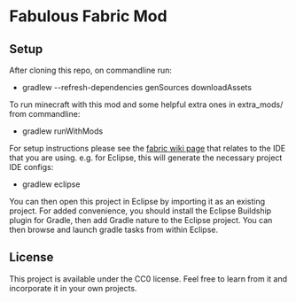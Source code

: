 # Fabulous Fabric Mod

## Setup

After cloning this repo, on commandline run:

 * gradlew --refresh-dependencies genSources downloadAssets
 
To run minecraft with this mod and some helpful extra ones in extra_mods/ from commandline:

 * gradlew runWithMods  
 
For setup instructions please see the [fabric wiki page](https://fabricmc.net/wiki/tutorial:setup) 
that relates to the IDE that you are using. e.g. for Eclipse, this will generate the necessary project IDE configs:

 * gradlew eclipse 

You can then open this project in Eclipse by importing it as an existing project. 
For added convenience, you should install the Eclipse Buildship plugin for Gradle, 
then add Gradle nature to the Eclipse project.  You can then browse and launch 
gradle tasks from within Eclipse.

## License

This project is available under the CC0 license. Feel free to learn from it and incorporate it in your own projects.
